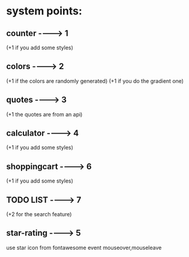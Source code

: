 # system points:

## counter ----> 1

(+1 if you add some styles)

## colors ----> 2

(+1 if the colors are randomly generated)
(+1 if you do the gradient one)

## quotes ----> 3

(+1 the quotes are from an api)

## calculator ----> 4

(+1 if you add some styles)

## shoppingcart ----> 6

(+1 if you add some styles)

## TODO LIST ----> 7

(+2 for the search feature)

## star-rating ----> 5

use star icon from fontawesome
event mouseover,mouseleave
